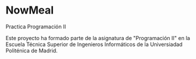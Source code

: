 # NowMeal
Practica Programación II

Este proyecto ha formado parte de 
la asignatura de "Programación II" en la Escuela Técnica Superior de Ingenieros Informáticos 
de la Universiadad Politénica de Madrid.

